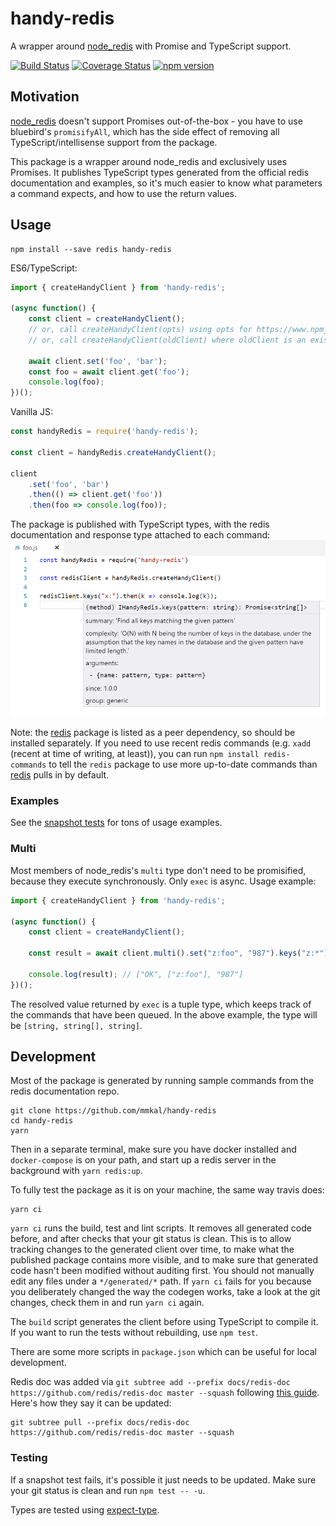 # handy-redis
A wrapper around [node_redis](https://npmjs.com/package/redis) with Promise and TypeScript support.

[![Build Status](https://travis-ci.org/mmkal/handy-redis.svg?branch=master)](https://travis-ci.org/mmkal/handy-redis)
[![Coverage Status](https://coveralls.io/repos/github/mmkal/handy-redis/badge.svg)](https://coveralls.io/github/mmkal/handy-redis?branch=master)
[![npm version](https://badge.fury.io/js/handy-redis.svg)](https://www.npmjs.com/package/handy-redis)

## Motivation

[node_redis](https://npmjs.com/package/redis) doesn't support Promises out-of-the-box - you have to use bluebird's `promisifyAll`, which has the side effect of removing all TypeScript/intellisense support from the package.

This package is a wrapper around node_redis and exclusively uses Promises. It publishes TypeScript types generated from the official redis documentation and examples, so it's much easier to know what parameters a command expects, and how to use the return values.

## Usage

```cli
npm install --save redis handy-redis
```

ES6/TypeScript:
```JavaScript
import { createHandyClient } from 'handy-redis';

(async function() {
    const client = createHandyClient();
    // or, call createHandyClient(opts) using opts for https://www.npmjs.com/package/redis#rediscreateclient
    // or, call createHandyClient(oldClient) where oldClient is an existing node_redis client.

    await client.set('foo', 'bar');
    const foo = await client.get('foo');
    console.log(foo);
})();
```

Vanilla JS:
```JavaScript
const handyRedis = require('handy-redis');

const client = handyRedis.createHandyClient();

client
    .set('foo', 'bar')
    .then(() => client.get('foo'))
    .then(foo => console.log(foo));
```

The package is published with TypeScript types, with the redis documentation and response type attached to each command:
![](./docs/intellisense.png)

Note: the [redis](https://npmjs.com/package/redis) package is listed as a peer dependency, so should be installed separately. If you need to use recent redis commands (e.g. `xadd` (recent at time of writing, at least)), you can run `npm install redis-commands` to tell the `redis` package to use more up-to-date commands than [redis](https://npmjs.com/package/redis) pulls in by default.

### Examples

See the [snapshot tests](https://github.com/mmkal/handy-redis/blob/master/test/generated/commands) for tons of usage examples.

### Multi

Most members of node_redis's `multi` type don't need to be promisified, because they execute synchronously. Only `exec` is async. Usage example:

```JavaScript
import { createHandyClient } from 'handy-redis';

(async function() {
    const client = createHandyClient();

    const result = await client.multi().set("z:foo", "987").keys("z:*").get("z:foo").exec();

    console.log(result); // ["OK", ["z:foo"], "987"]
})();
```

The resolved value returned by `exec` is a tuple type, which keeps track of the commands that have been queued. In the above example, the type will be `[string, string[], string]`.

## Development

Most of the package is generated by running sample commands from the redis documentation repo.

```cli
git clone https://github.com/mmkal/handy-redis
cd handy-redis
yarn
```
Then in a separate terminal, make sure you have docker installed and `docker-compose` is on your path, and start up a redis server in the background with `yarn redis:up`.

To fully test the package as it is on your machine, the same way travis does:

```cli
yarn ci
```

`yarn ci` runs the build, test and lint scripts. It removes all generated code before, and after checks that your git status is clean. This is to allow tracking changes to the generated client over time, to make what the published package contains more visible, and to make sure that generated code hasn't been modified without auditing first. You should not manually edit any files under a `*/generated/*` path. If `yarn ci` fails for you because you deliberately changed the way the codegen works, take a look at the git changes, check them in and run `yarn ci` again.

The `build` script generates the client before using TypeScript to compile it. If you want to run the tests without rebuilding, use `npm test`.

There are some more scripts in `package.json` which can be useful for local development.

Redis doc was added via `git subtree add --prefix docs/redis-doc https://github.com/redis/redis-doc master --squash` following [this guide](https://www.atlassian.com/git/tutorials/git-subtree). Here's how they say it can be updated:

```
git subtree pull --prefix docs/redis-doc https://github.com/redis/redis-doc master --squash
```

### Testing

If a snapshot test fails, it's possible it just needs to be updated. Make sure your git status is clean and run `npm test -- -u`.

Types are tested using [expect-type](https://npmjs.com/package/expect-type).
